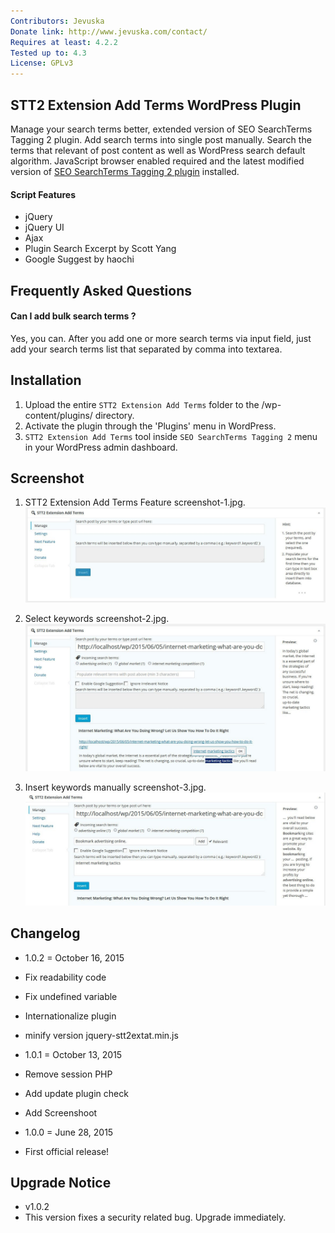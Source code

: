 ```yaml
---
Contributors: Jevuska
Donate link: http://www.jevuska.com/contact/
Requires at least: 4.2.2
Tested up to: 4.3
License: GPLv3
---
```


## STT2 Extension Add Terms WordPress Plugin
Manage your search terms better, extended version of SEO SearchTerms Tagging 2 plugin. Add search terms into single post manually. Search the terms that relevant of post content as well as WordPress search default algorithm. JavaScript browser enabled required and the latest modified version of [SEO SearchTerms Tagging 2 plugin](https://github.com/Jevuska/stt2-extension-add-terms/releases/tag/STT2-v1.535) installed.

#### Script Features
* jQuery
* jQuery UI
* Ajax
* Plugin Search Excerpt by Scott Yang
* Google Suggest by haochi

## Frequently Asked Questions

#### Can I add bulk search terms ?
Yes, you can. After you add one or more search terms via input field, just add your search terms list that separated by comma into textarea.

## Installation
1. Upload the entire `STT2 Extension Add Terms` folder to the /wp-content/plugins/ directory.
2. Activate the plugin through the 'Plugins' menu in WordPress.
3. `STT2 Extension Add Terms` tool inside `SEO SearchTerms Tagging 2` menu in your WordPress admin dashboard.

## Screenshot
1. STT2 Extension Add Terms Feature screenshot-1.jpg.
![screenshot 1](lib/assets/img/screenshot-1.jpg)

2. Select keywords screenshot-2.jpg.
![screenshot 2](lib/assets/img/screenshot-2.jpg)

3. Insert keywords manually screenshot-3.jpg.
![screenshot 3](lib/assets/img/screenshot-3.jpg)

## Changelog
* 1.0.2 = October 16, 2015
 * Fix readability code
 * Fix undefined variable
 * Internationalize plugin
 * minify version jquery-stt2extat.min.js
  
* 1.0.1 = October 13, 2015
 * Remove session PHP
 * Add update plugin check
 * Add Screenshoot

* 1.0.0 = June 28, 2015
 * First official release!

## Upgrade Notice
* v1.0.2
 * This version fixes a security related bug.  Upgrade immediately.